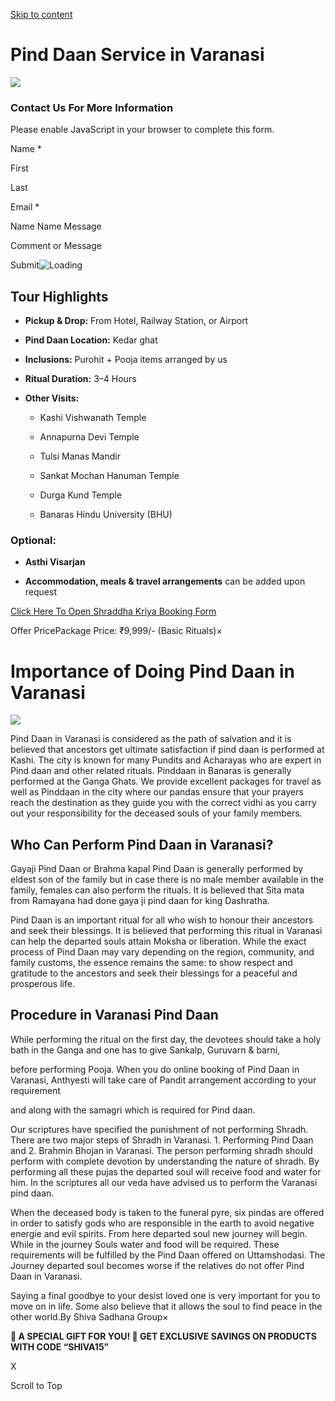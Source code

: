 [Skip to content](https://shivasadhana.in/shraddha-kriya/#content "Skip to content")

# Pind Daan Service in Varanasi

![](https://shivasadhana.in/wp-content/uploads/2025/06/ChatGPT-Image-May-9-2025-06_13_22-PM-1024x683.png)

### Contact Us For More Information

Please enable JavaScript in your browser to complete this form.

Name \*

First

Last

Email \*

Name Name Message

Comment or Message

Submit![Loading](https://shivasadhana.in/wp-content/plugins/wpforms-lite/assets/images/submit-spin.svg)

## Tour Highlights

- **Pickup & Drop:** From Hotel, Railway Station, or Airport

- **Pind Daan Location:** Kedar ghat

- **Inclusions:** Purohit + Pooja items arranged by us

- **Ritual Duration:** 3–4 Hours

- **Other Visits:**

  - Kashi Vishwanath Temple

  - Annapurna Devi Temple

  - Tulsi Manas Mandir

  - Sankat Mochan Hanuman Temple

  - Durga Kund Temple

  - Banaras Hindu University (BHU)

### Optional:

- **Asthi Visarjan**

- **Accommodation, meals & travel arrangements** can be added upon request


[Click Here To Open Shraddha Kriya Booking Form](https://shivasadhana.in/shraddha-kriya-booking-form/)

Offer PricePackage Price: ₹9,999/- (Basic Rituals)×

# Importance of Doing Pind Daan in Varanasi

![](https://shivasadhana.in/wp-content/uploads/2025/06/Pind-Daan-Services-in-Varanasi.jpg)

Pind Daan in Varanasi is considered as the path of salvation and it is believed that ancestors get ultimate satisfaction if pind daan is performed at Kashi. The city is known for many Pundits and Acharayas who are expert in Pind daan and other related rituals. Pinddaan in Banaras is generally performed at the Ganga Ghats. We provide excellent packages for travel as well as Pinddaan in the city where our pandas ensure that your prayers reach the destination as they guide you with the correct vidhi as you carry out your responsibility for the deceased souls of your family members.

## Who Can Perform Pind Daan in Varanasi?

Gayaji Pind Daan or Brahma kapal Pind Daan is generally performed by eldest son of the family but in case there is no male member available in the family, females can also perform the rituals. It is believed that Sita mata from Ramayana had done gaya ji pind daan for king Dashratha.

Pind Daan is an important ritual for all who wish to honour their ancestors and seek their blessings. It is believed that performing this ritual in Varanasi can help the departed souls attain Moksha or liberation. While the exact process of Pind Daan may vary depending on the region, community, and family customs, the essence remains the same: to show respect and gratitude to the ancestors and seek their blessings for a peaceful and prosperous life.

## Procedure in Varanasi Pind Daan

While performing the ritual on the first day, the devotees should take a holy bath in the Ganga and one has to give Sankalp, Guruvarn & barni,

before performing Pooja. When you do online booking of Pind Daan in Varanasi, Anthyesti will take care of Pandit arrangement according to your requirement

and along with the samagri which is required for Pind daan.

Our scriptures have specified the punishment of not performing Shradh. There are two major steps of Shradh in Varanasi. 1. Performing Pind Daan and 2. Brahmin Bhojan in Varanasi. The person performing shradh should perform with complete devotion by understanding the nature of shradh. By performing all these pujas the departed soul will receive food and water for him. In the scriptures all our veda have advised us to perform the Varanasi pind daan.

When the deceased body is taken to the funeral pyre, six pindas are offered in order to satisfy gods who are responsible in the earth to avoid negative energie and evil spirits. From here departed soul new journey will begin. While in the journey Souls water and food will be required. These requirements will be fulfilled by the Pind Daan offered on Uttamshodasi. The Journey departed soul becomes worse if the relatives do not offer Pind Daan in Varanasi.

Saying a final goodbye to your desist loved one is very important for you to move on in life. Some also believe that it allows the soul to find peace in the other world.By Shiva Sadhana Group×

**🎁 A SPECIAL GIFT FOR YOU! 🎁 GET EXCLUSIVE SAVINGS ON PRODUCTS WITH CODE “SHIVA15”**

X

Scroll to Top